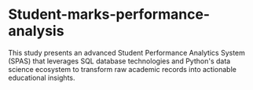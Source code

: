 # Student-marks-performance-analysis
This study presents an advanced Student Performance Analytics System (SPAS) that leverages SQL database technologies and Python's data science ecosystem to transform raw academic records into actionable educational insights. 
